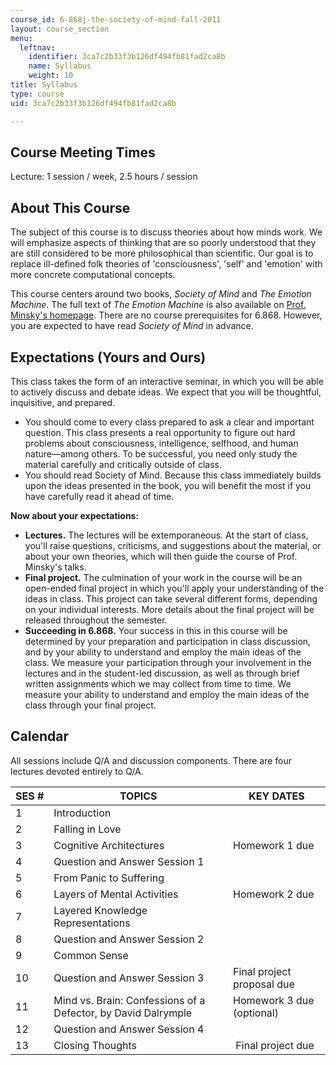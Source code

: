 ```yaml
---
course_id: 6-868j-the-society-of-mind-fall-2011
layout: course_section
menu:
  leftnav:
    identifier: 3ca7c2b33f3b126df494fb81fad2ca8b
    name: Syllabus
    weight: 10
title: Syllabus
type: course
uid: 3ca7c2b33f3b126df494fb81fad2ca8b

---
```


Course Meeting Times
--------------------

Lecture: 1 session / week, 2.5 hours / session

About This Course
-----------------

The subject of this course is to discuss theories about how minds work. We will emphasize aspects of thinking that are so poorly understood that they are still considered to be more philosophical than scientific. Our goal is to replace ill-defined folk theories of 'consciousness', 'self' and 'emotion' with more concrete computational concepts.

This course centers around two books, _Society of Mind_ and _The Emotion Machine_. The full text of _The Emotion Machine_ is also available on [Prof. Minsky's homepage](http://web.media.mit.edu/~minsky/). There are no course prerequisites for 6.868. However, you are expected to have read _Society of Mind_ in advance.

Expectations (Yours and Ours)
-----------------------------

This class takes the form of an interactive seminar, in which you will be able to actively discuss and debate ideas. We expect that you will be thoughtful, inquisitive, and prepared.

*   You should come to every class prepared to ask a clear and important question. This class presents a real opportunity to figure out hard problems about consciousness, intelligence, selfhood, and human nature—among others. To be successful, you need only study the material carefully and critically outside of class.
*   You should read Society of Mind. Because this class immediately builds upon the ideas presented in the book, you will benefit the most if you have carefully read it ahead of time.

**Now about your expectations:**

*   **Lectures.** The lectures will be extemporaneous. At the start of class, you'll raise questions, criticisms, and suggestions about the material, or about your own theories, which will then guide the course of Prof. Minsky's talks.
*   **Final project.** The culmination of your work in the course will be an open-ended final project in which you'll apply your understanding of the ideas in class. This project can take several different forms, depending on your individual interests. More details about the final project will be released throughout the semester.
*   **Succeeding in 6.868.** Your success in this in this course will be determined by your preparation and participation in class discussion, and by your ability to understand and employ the main ideas of the class. We measure your participation through your involvement in the lectures and in the student-led discussion, as well as through brief written assignments which we may collect from time to time. We measure your ability to understand and employ the main ideas of the class through your final project.

Calendar
--------

All sessions include Q/A and discussion components. There are four lectures devoted entirely to Q/A.

| SES # | TOPICS | KEY DATES |
| --- | --- | --- |
| 1 | Introduction | &nbsp; |
| 2 | Falling in Love | &nbsp; |
| 3 | Cognitive Architectures | Homework 1 due |
| 4 | Question and Answer Session 1 | &nbsp; |
| 5 | From Panic to Suffering | &nbsp; |
| 6 | Layers of Mental Activities | Homework 2 due |
| 7 | Layered Knowledge Representations | &nbsp; |
| 8 | Question and Answer Session 2 | &nbsp; |
| 9 | Common Sense | &nbsp; |
| 10 | Question and Answer Session 3 | Final project proposal due |
| 11 | Mind vs. Brain: Confessions of a Defector, by David Dalrymple | Homework 3 due (optional) |
| 12 | Question and Answer Session 4 | &nbsp; |
| 13 | Closing Thoughts |  Final project due